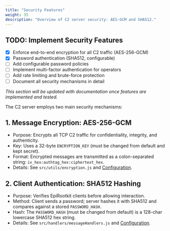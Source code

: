 ```yaml
---
title: "Security Features"
weight: 35
description: "Overview of C2 server security: AES-GCM and SHA512."
---
```


## TODO: Implement Security Features

- [x] Enforce end-to-end encryption for all C2 traffic (AES-256-GCM)
- [x] Password authentication (SHA512, configurable)
- [ ] Add configurable password policies
- [ ] Implement multi-factor authentication for operators
- [ ] Add rate limiting and brute-force protection
- [ ] Document all security mechanisms in detail

_This section will be updated with documentation once features are implemented and tested._

The C2 server employs two main security mechanisms:

## 1. Message Encryption: AES-256-GCM

*   Purpose: Encrypts all TCP C2 traffic for confidentiality, integrity, and authenticity.
*   Key: Uses a 32-byte `ENCRYPTION_KEY` (must be changed from default and kept secret).
*   Format: Encrypted messages are transmitted as a colon-separated string: `iv_hex:authtag_hex:ciphertext_hex`.
*   Details: See `src/utils/encryption.js` and [Configuration](./configuration).

## 2. Client Authentication: SHA512 Hashing

*   Purpose: Verifies EpiRootkit clients before allowing interaction.
*   Method: Client sends a password; server hashes it with SHA512 and compares against a stored `PASSWORD_HASH`.
*   Hash: The `PASSWORD_HASH` (must be changed from default) is a 128-char lowercase SHA512 hex string.
*   Details: See `src/handlers/messageHandlers.js` and [Configuration](./configuration).
